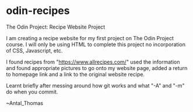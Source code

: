 # odin-recipes

The Odin Project: Recipe Website Project

I am creating a recipe website for my first project on The Odin Project course. I will only be using
HTML to complete this project no incorporation of CSS, Javascript, etc.

I found recipes from "https://www.allrecipes.com/" used the information and found appropriate pictures
to go onto my website page, added a return to homepage link and a link to the original website recipe.

Learnt briefly after messing around how git works and what "-A" and "-m" do when you commit.

~Antal_Thomas